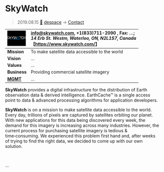 # SkyWatch
> 2019.08.15 [🚀](../../index/index.md) [despace](../index.md) → [Contact](../contact.md)

|[![](../f/contact/s/skywatch_logo1_thumb.webp)](../f/contact/s/skywatch_logo1.webp)|<info@skywatch.com>, +1(833)711-2090 , Fax: …;<br> *14 Erb St. Westm, Waterloo, ON, N2L1S7, Canada*<br> 【<https://www.skywatch.com/>】|
|:-|:-|
|**Mission**|To make satellite data accessible to the world|
|**Vision**|…|
|**Values**|…|
|**Business**|Providing commercial satellite imagery|
|**[MGMT](../mgmt.md)**|…|

**SkyWatch** provides a digital infrastructure for the distribution of Earth observation data & derived intelligence. EarthCache™ is a single access point to data & advanced processing algorithms for application developers.

**SkyWatch** is on a mission to make satellite data accessible to the world. Every day, trillions of pixels are captured by satellites orbiting our planet. With new applications for this data being discovered every week, the demand for this imagery is increasing across many industries. However, the current process for purchasing satellite imagery is tedious & time‑consuming. We experienced this problem first hand and, after weeks of trying to find the right data, we decided to come up with our own solution.


<p style="page-break-after:always"> </p>

…

